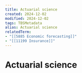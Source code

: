 ```yaml
---
title: Actuarial science
created: 2024-12-02
modified: 2024-12-02
tags: TBSMetadata
alias: Actuarial science
relatedTerm:
- "[[5885 Economic forecasting]]"
- "[[11199 Insurance]]"
---
```

# Actuarial science
